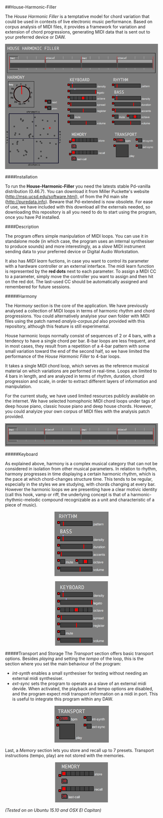 
##House-Harmonic-Filler

The *House Harmonic Filler* is a temptative model for chord variation that could be used in contexts of live electronic music performance. Based on corpus analysis of MIDI files, it provides a framework for variation and extension of chord progressions, generating MIDI data that is sent out to your preferred device or DAW.

<p align="center">
  <img src="/doc/img-hhf.png"/>
</p>

####Installation

To run the **House-Harmonic-Filler** you need the latests stable Pd-vanilla distribution (0.46.7). You can download it from Miller Puckette's website (http://msp.ucsd.edu/software.html), of from the Pd main site (http://puredata.info). Beware that Pd-extended is now obsolete. For ease of use, we have included with this download all the externals needed, so downloading this repository is all you need to do to start using the program, once you have Pd installed.

####Description

The program offers simple manipulation of MIDI loops. You can use it in standalone mode (in which case, the program uses an internal synthesiser to produce sounds) and more interestingly, as a *slave* MIDI instrument sending data to your preferred device or Digital Audio Workstation. 

It also has *MIDI learn* fuctions, in case you want to control its parameter with a hardware controller or an external interface. The midi learn function is represented by the **red dots** next to each parameter. To assign a MIDI CC to a parameter, simply move the controller you want to assign and then hit on the red dot. The last-used CC should be automatically assigned and remembered for future sessions.

#####Harmony

The *Harmony* section is the core of the application. We have previously analysed a collection of MIDI loops in terms of harmonic rhythm and chord progressions. You could alternatively analyise your own folder with MIDI files using the patch named *analyis-corpus.pd* also provided with this repository, although this feature is still experimental.   

House harmonic loops normally consist of sequences of 2 or 4 bars, with a tendency to have a single chord per bar. 8-bar loops are less frequent, and in most cases, they result from a repetition of a 4-bar pattern with some small variation toward the end of the second half, so we have limited the performance of the *House Harmonic Filler* to 4-bar loops.


It takes a single MIDI chord loop, which serves as the reference musical material on which variations are performed in real-time. Loops are limited to 4 bars in length, and are analyzed in terms of rhythm, duration, chord progression and scale, in order to extract different layers of information and manipulation.


For the current study, we have used limited resources publicly available on the internet. We have selected homophonic MIDI chord loops under tags of deep house piano, classic house piano and deep house chords. However, you could analyize your own corpus of MIDI files with the analysis patch provided.




<p align="center">
  <img src="/doc/img-loop.png"/>
</p>



#####Keyboard

As explained above, harmony is a complex musical category that can not be considered in isolation from other musical parameters. In relation to rhythm, harmony progresses in time displaying a certain harmonic rhythm, which is the pace at which chord-changes structure time. This tends to be regular, especially in the styles we are studying, with chords changing at every bar. However the harmonic loops we are presenting have a clear motivic identity (call this hook, vamp or riff, the underlying concept is that of a harmonic-rhythmic-melodic compound recognizable as a unit and characteristic of a piece of music).


<p align="center">
  <img src="/doc/img-bass.png"/>
</p>



<p align="center">
  <img src="/doc/img-chords.png"/>
</p>




#####Transport and Storage
The *Transport* section offers basic transport options. Besides *playing* and setting the *tempo* of the loop, this is the section where you set the main behaviour of the program:

- *int-synth* enables a small synthesiser for testing without needing an external midi synthesiser.
- *ext-sync* sets the program to operate as a slave of an external midi devide. When activated, the playback and tempo options are disabled, and the program expect midi transport information on a midi in port. This is useful to integrate this program within any DAW.

<p align="center">
  <img src="/doc/img-transport.png"/>
</p>

Last, a *Memory* section lets you store and recall up to 7 presets. Transport instructions (tempo, play) are not stored with the memories.

<p align="center">
  <img src="/doc/img-memory.png"/>
</p>


*(Tested on on Ubuntu 15.10 and OSX El Capitan)*
